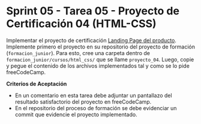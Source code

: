 # Sprint 05 - Tarea 05 - Proyecto de Certificación 04 (HTML-CSS)

Implementar el proyecto de certificación [Landing Page del producto](https://www.freecodecamp.org/espanol/learn/2022/responsive-web-design/build-a-product-landing-page-project/build-a-product-landing-page). Implemente primero el proyecto en su repositorio del proyecto de formación (`formacion_junior`). Para esto, cree una carpeta dentro de  `formacion_junior/cursos/html_css/` que se llame `proyecto_04`. Luego, copie y pegue el contenido de los archivos implementados tal y como se lo pide freeCodeCamp.

**Criterios de Aceptación**

- En un comentario en esta tarea debe adjuntar un pantallazo del resultado satisfactorio del proyecto en freeCodeCamp.
- En el repositorio del proceso de formación se debe evidenciar un commit que evidencie el proyecto implementado.